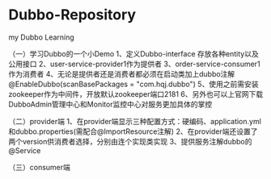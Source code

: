 # Dubbo-Repository
my Dubbo Learning

（一）学习Dubbo的一个小Demo
1、定义Dubbo-interface 存放各种entity以及公用接口
2、user-service-provider1作为提供者
3、order-service-consumer1作为消费者
4、无论是提供者还是消费者都必须在启动类加上dubbo注解@EnableDubbo(scanBasePackages = "com.hqj.dubbo")
5、使用之前需安装zookeeper作为中间件，开放默认zookeeper端口2181
6、另外也可以上官网下载DubboAdmin管理中心和Monitor监控中心对服务更加具体的掌控

（二）provider端
1、在provider端显示三种配置方式：硬编码、application.yml和dubbo.properties(需配合@ImportResource注解)
2、在provider端还设置了两个version供消费者选择，分别由连个实现类实现
3、提供服务注解dubbo的@Service

（三）consumer端

